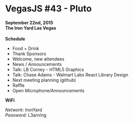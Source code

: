 # VegasJS #43 - Pluto
#### September 22nd, 2015 <br /> The Iron Yard Las Vegas

**Schedule**
* Food + Drink
* Thank Sponsors
* Welcome, new attendees
* News / Announcements
* Talk: LB Corney - HTML5 Graphics
* Talk: Chase Adams - Walmart Labs React Library Design
* Next meeting planning (github)
* Raffle
* Open Microphone/Announcements

**WiFi**

*Network:* IronYard <br />
*Password:* L3arn!ng
